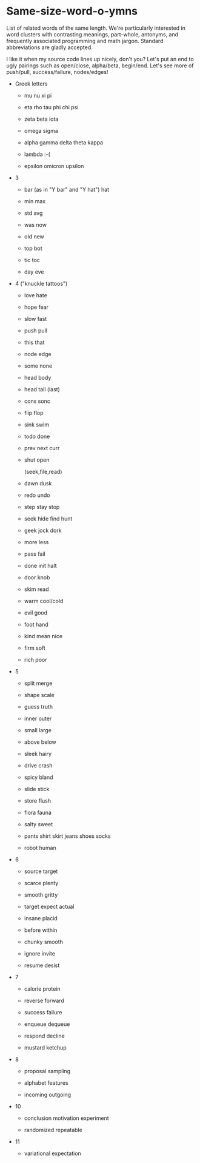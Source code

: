 
Same-size-word-o-ymns
=====================

List of related words of the same length. We're particularly interested in word
clusters with contrasting meanings, part-whole, antonyms, and frequently
associated programming and math jargon. Standard abbreviations are gladly
accepted.

I like it when my source code lines up nicely, don't you? Let's put an end to
ugly pairings such as open/close, alpha/beta, begin/end. Let's see more of
push/pull, success/failure, nodes/edges!

 * Greek letters

    - mu
      nu
      xi
      pi

    - eta
      rho
      tau
      phi
      chi
      psi

    - zeta
      beta
      iota

    - omega
      sigma

    - alpha
      gamma
      delta
      theta
      kappa

    - lambda  :-(

    - epsilon
      omicron
      upsilon

 * 3

    - bar   (as in "Y bar" and "Y hat")
      hat

    - min
      max

    - std
      avg

    - was
      now

    - old
      new

    - top
      bot

    - tic
      toc

    - day
      eve

 * 4 ("knuckle tattoos")

    - love
      hate

    - hope
      fear

    - slow
      fast

    - push
      pull

    - this
      that

    - node
      edge

    - some
      none

    - head
      body

    - head
      tail
      (last)

    - cons
      sonc

    - flip
      flop

    - sink
      swim

    - todo
      done

    - prev
      next
      curr

    - shut
      open

      (seek,file,read)

    - dawn
      dusk

    - redo
      undo

    - step
      stay
      stop

    - seek
      hide
      find
      hunt

    - geek
      jock
      dork

    - more
      less

    - pass
      fail

    - done
      init
      halt

    - door
      knob

    - skim
      read

    - warm
      cool/cold

    - evil
      good

    - foot
      hand

    - kind
      mean
      nice

    - firm
      soft

    - rich
      poor

 * 5

    - split
      merge

    - shape
      scale

    - guess
      truth

    - inner
      outer

    - small
      large

    - above
      below

    - sleek
      hairy

    - drive
      crash

    - spicy
      bland

    - slide
      stick

    - store
      flush

    - flora
      fauna

    - salty
      sweet

    - pants
      shirt
      skirt
      jeans
      shoes
      socks

    - robot
      human

 * 6

    - source
      target

    - scarce
      plenty

    - smooth
      gritty

    - target
      expect
      actual

    - insane
      placid

    - before
      within

    - chunky
      smooth

    - ignore
      invite

    - resume
      desist

 * 7

    - calorie
      protein

    - reverse
      forward

    - success
      failure

    - enqueue
      dequeue

    - respond
      decline

    - mustard
      ketchup

 * 8

    - proposal
      sampling

    - alphabet
      features

    - incoming
      outgoing

 * 10

    - conclusion
      motivation
      experiment

    - randomized
      repeatable

 * 11

    - variational
      expectation

